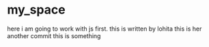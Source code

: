 # my_space
here i am going to work with js first.
this is written by lohita
this is her another commit
this is something
